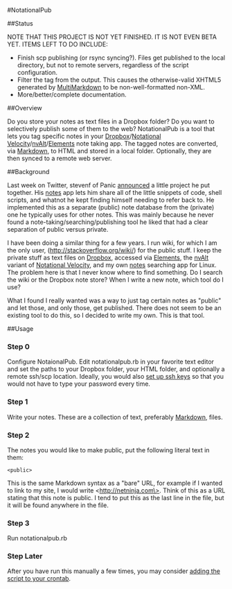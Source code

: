#NotationalPub

##Status

NOTE THAT THIS PROJECT IS NOT YET FINISHED.  IT IS NOT EVEN BETA YET.  ITEMS
LEFT TO DO INCLUDE:
 - Finish scp publishing (or rsync syncing?).  Files get published to the
   local directory, but not to remote servers, regardless of the script
   configuration.
 - Filter the <public> tag from the output.  This causes the 
   otherwise-valid XHTML5 generated by [MultiMarkdown] to be 
   non-well-formatted non-XML.
 - More/better/complete documentation.

[MultiMarkdown]: http://fletcherpenney.net/multimarkdown/

##Overview

Do you store your notes as text files in a Dropbox folder?  Do you want to
selectively publish some of them to the web?  NotationalPub is a tool that 
lets you tag specific notes in your [Dropbox]/[Notational Velocity]/[nvAlt]/[Elements]
note taking app.  The tagged notes are converted, via [Markdown], to HTML and
stored in a local folder.  Optionally, they are then synced to a remote
web server.

[Dropbox]: https://www.dropbox.com/
[Elements]: http://www.secondgearsoftware.com/elements/
[nvAlt]: http://brettterpstra.com/project/nvalt/
[Notational Velocity]: http://notational.net/
[notes]: http://netninja.com/2011/05/03/trunk-notes-lookups-from-the-desktop/
[Markdown]: http://daringfireball.net/projects/markdown/

##Background

Last week on Twitter, stevenf of Panic [announced][tweet] a little project he
put together.  His [notes][noteswebapp] app lets him share all of the little
snippets of code,  shell scripts, and whatnot he kept finding himself needing
to refer back to.  He implemented this as a separate (public) note database
from the (private) one he typically uses for other notes.  This was mainly
because he never found a note-taking/searching/publishing tool he liked that
had a clear separation of public versus private.

[tweet]: http://twitter.com/stevenf/status/159776472557559808
[noteswebapp]: http://stevenf.com/notes/

I have been doing a similar thing for a few years.  I run wiki, for which I am
the only user, (<http://stackoverflow.org/wiki/>) for the public stuff.  I keep
the private stuff as text files on [Dropbox], accessed via [Elements], the
[nvAlt] variant of [Notational Velocity], and my own [notes] searching app for
Linux.  The problem here is that I never know where to find something.  Do I
search the wiki or the Dropbox note store?  When I write a new note, which tool
do I use?

What I found I really wanted was a way to just tag certain notes as "public"
and let those, and only those, get published.  There does not seem to be an
existing tool to do this, so I decided to write my own.  This is that tool.

##Usage

### Step 0

Configure NotaionalPub.  Edit notationalpub.rb in your favorite text editor
and set the paths to your Dropbox folder, your HTML folder, and optionally
a remote ssh/scp location.  Ideally, you would also [set up ssh keys][keys]
so that you would not have to type your password every time.

[keys]: https://www.google.com/search?q=how+to+set+up+ssh+keys

### Step 1

Write your notes.  These are a collection of text, preferably [Markdown],
files.

### Step 2

The notes you would like to make public, put the following literal text in
them:

    <public>

This is the same Markdown syntax as a "bare" URL, for example if I wanted to
link to my site, I would write \<http://netninja.com\>.  Think of this as a
URL stating that this note is public.  I tend to put this as the last line
in the file, but it will be found anywhere in the file.

### Step 3

Run notationalpub.rb

### Step Later

After you have run this manually a few times, you may consider [adding the
script to your crontab][crontab].

[crontab]: https://www.google.com/search?q=how+to+set+up+a+crontab

